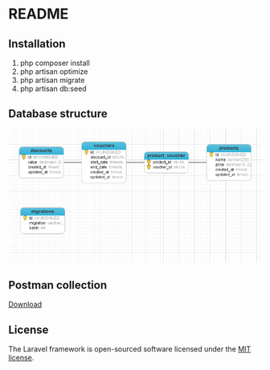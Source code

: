 
# README

## Installation

1. php composer install 
2. php artisan optimize
3. php artisan migrate 
4. php artisan db:seed

## Database structure

<img src="https://github.com/alexanderkhivrych/product-Restfull-Api/blob/master/shared-files/schema.png" alt="Database Structure"></a>

## Postman collection
<a href="https://github.com/alexanderkhivrych/product-Restfull-Api/blob/master/shared-files/Product.postman_collection.json" download>Download</a>

## License

The Laravel framework is open-sourced software licensed under the [MIT license](http://opensource.org/licenses/MIT).
